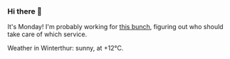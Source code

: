 ### Hi there :wave:

It's Monday! I'm probably working for [this bunch](https://github.com/kohofinancial), figuring out who should take care of which service.

Weather in Winterthur: sunny, at +12°C.
